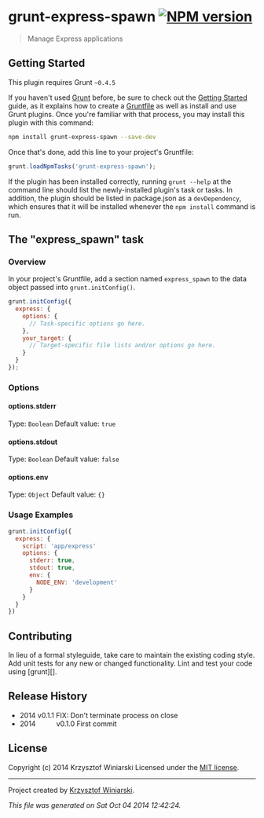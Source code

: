 # grunt-express-spawn [![NPM version](https://badge.fury.io/js/grunt-express-spawn.png)](http://badge.fury.io/js/grunt-express-spawn)

> Manage Express applications

## Getting Started
This plugin requires Grunt `~0.4.5`

If you haven't used [Grunt](http://gruntjs.com/) before, be sure to check out the [Getting Started](http://gruntjs.com/getting-started) guide, as it explains how to create a [Gruntfile](http://gruntjs.com/sample-gruntfile) as well as install and use Grunt plugins. Once you're familiar with that process, you may install this plugin with this command:

```bash
npm install grunt-express-spawn --save-dev
```

Once that's done, add this line to your project's Gruntfile:

```js
grunt.loadNpmTasks('grunt-express-spawn');
```

If the plugin has been installed correctly, running `grunt --help` at the command line should list the newly-installed plugin's task or tasks. In addition, the plugin should be listed in package.json as a `devDependency`, which ensures that it will be installed whenever the `npm install` command is run.

## The "express_spawn" task

### Overview
In your project's Gruntfile, add a section named `express_spawn` to the data object passed into `grunt.initConfig()`.

```js
grunt.initConfig({
  express: {
    options: {
      // Task-specific options go here.
    },
    your_target: {
      // Target-specific file lists and/or options go here.
    }
  }
});
```

### Options

#### options.stderr
Type: `Boolean`
Default value: `true`

#### options.stdout
Type: `Boolean`
Default value: `false`

#### options.env
Type: `Object`
Default value: `{}`

### Usage Examples

```js
grunt.initConfig({
  express: {
    script: 'app/express'
    options: {
      stderr: true,
      stdout: true,
      env: {
        NODE_ENV: 'development'
      }
    }
  }
})
```



## Contributing
In lieu of a formal styleguide, take care to maintain the existing coding style. Add unit tests for any new or changed functionality. Lint and test your code using [grunt][].


## Release History

 * 2014     v0.1.1    FIX: Don't terminate process on close
 * 2014   v0.1.0    First commit


## License
Copyright (c) 2014 Krzysztof Winiarski
Licensed under the [MIT license](LICENSE-MIT).

***

Project created by [Krzysztof Winiarski](https://github.com/kwiniarski).

_This file was generated on Sat Oct 04 2014 12:42:24._
